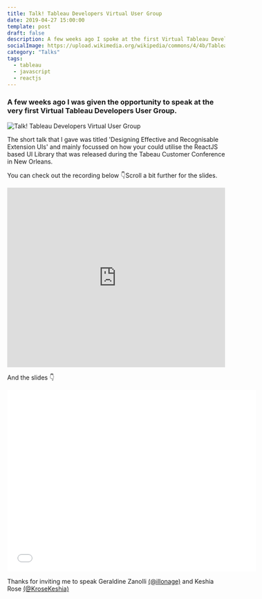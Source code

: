 ```yaml
---
title: Talk! Tableau Developers Virtual User Group
date: 2019-04-27 15:00:00
template: post
draft: false
description: A few weeks ago I spoke at the first Virtual Tableau Developers User Group. Click Read More to check out the video.
socialImage: https://upload.wikimedia.org/wikipedia/commons/4/4b/Tableau_Logo.png
category: "Talks"
tags:
  - tableau
  - javascript
  - reactjs
---
```


### A few weeks ago I was given the opportunity to speak at the very first Virtual Tableau Developers User Group.

![Talk! Tableau Developers Virtual User Group](https://upload.wikimedia.org/wikipedia/commons/4/4b/Tableau_Logo.png)

The short talk that I gave was titled 'Designing Effective and Recognisable Extension UIs' and mainly focussed on how your could utilise the ReactJS based UI Library that was released during the Tabeau Customer Conference in New Orleans.

You can check out the recording below 👇Scroll a bit further for the slides.

<center>
<iframe width="100%" height="415" src="https://www.youtube.com/embed/Gd8NnDFb3o8" frameborder="0" allow="accelerometer; autoplay; encrypted-media; gyroscope; picture-in-picture" allowfullscreen></iframe>
</center>

And the slides 👇

<center>
<iframe src="//slides.com/andredevries/tableau-extensions-1/embed?style=light" width="576" height="420" scrolling="no" frameborder="0" webkitallowfullscreen mozallowfullscreen allowfullscreen></iframe>
</center>

Thanks for inviting me to speak Geraldine Zanolli [(@illonage)][1] and Keshia Rose [(@KroseKeshia)][2]

[1]: https://twitter.com/illonage
[2]: https://twitter.com/KroseKeshia
